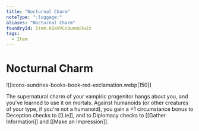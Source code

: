 ```yaml
---
title: "Nocturnal Charm"
noteType: ":luggage:"
aliases: "Nocturnal Charm"
foundryId: Item.KQaVVCcQumnUJwiz
tags:
  - Item
---
```


# Nocturnal Charm
![[icons-sundries-books-book-red-exclamation.webp|150]]

The supernatural charm of your vampiric progenitor hangs about you, and you've learned to use it on mortals. Against humanoids (or other creatures of your type, if you're not a humanoid), you gain a +1 circumstance bonus to Deception checks to [[Lie]], and to Diplomacy checks to [[Gather Information]] and [[Make an Impression]].
